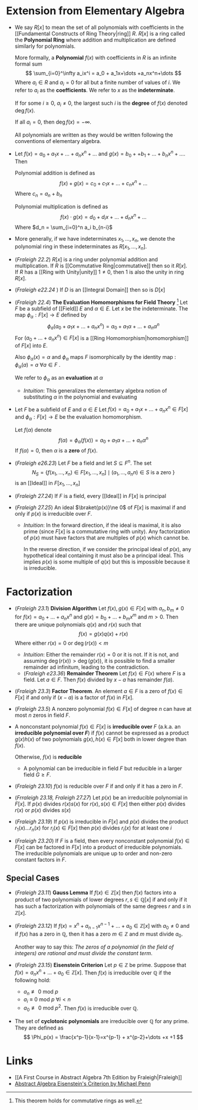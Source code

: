 # Extension from Elementary Algebra
* We say $R[x]$ to mean the set of all polynomials with coefficients in the [[Fundamental Constructs of Ring Theory|ring]] $R$.  $R[x]$ is a ring called the **Polynomial Ring** where addition and multiplication are defined similarly for polynomials.
  
  More formally, a **Polynomial** $f(x)$ with coefficients in $R$ is an infinite formal sum 
  $$
  \sum_{i=0}^\infty a_ix^i  = a_0 + a_1x+\dots +a_nx^n+\dots
  $$
  Where $a_i\in R$ and $a_i=0$ for all but a finite number of values of $i$. We refer to $a_i$ as the **coefficients**. We refer to $x$ as the **indeterminate**.
  
  If for some $i\ge 0$, $a_i\ne 0$, the largest such $i$ is the **degree** of $f(x)$ denoted $\deg f(x)$.
  
  If all $a_i=0$, then $\deg f(x)=-\infty$. 
  
  All polynomials are written as they would be written following the conventions of elementary algebra.

* Let $f(x)=a_0+a_1x+\dots +a_nx^n + \dots$ and $g(x) = b_0 ++b_1 + \dots + b_nx^n + \dots$. Then 
  
  Polynomial addition is defined as 
  $$
  f(x) + g(x) = c_0 + c_1x + \dots + c_nx^n + \dots
  $$
  Where $c_n=a_n + b_n$
  
  Polynomial multiplication is defined as
  $$
  f(x)\cdot g(x) = d_0+ d_ix + \dots + d_nx^n +\dots 
  $$
  Where $d_n = \sum_{i=0}^n a_i b_{n-i}$ 
* More generally, if we have indeterminates $x_1,\dots,x_n$, we denote the polynomial ring in these indeterminates as $R[x_1,\dots,x_n]$.

* (*Fraleigh 22.2*) $R[x]$ is a ring under polynomial addition and multiplication. If $R$ is [[Commutative Ring|commutative]] then so it $R[x]$. If $R$ has a [[Ring with Unity|unity]] $1\ne 0$, then $1$ is also the unity in ring $R[x]$. 
* (*Fraleigh e22.24* ) If $D$ is an [[Integral Domain]] then so is $D[x]$


* (*Fraleigh 22.4*) **The Evaluation Homomorphisms for Field Theory**  [^eval_hom] Let $F$ be a subfield of [[Field]] $E$ and $\alpha\in E$. Let $x$ be the indeterminate. The map $\phi_\alpha: F[x]\to E$ defined by
  $$
  \phi_a(a_0 + a_1x + \dots + a_nx^n) = a_0+a_1\alpha + \dots + a_n\alpha^n
  $$
  For $(a_0+\dots +a_nx^n)\in F[x]$ is a [[Ring Homomorphism|homomorphism]] of $F[x]$ into $E$.
  
  Also $\phi_\alpha(x)=\alpha$ and $\phi_\alpha$ maps $F$ isomorphically by the identity map : $\phi_\alpha(a) = a$ $\forall a\in F$ .
  
  We refer to $\phi_\alpha$ as an **evaluation** at $\alpha$
	* *Intuition*: This generalizes the elementary algebra notion of substituting $\alpha$ in the polynomial and evaluating

* Let $F$ be a subfield of $E$ and $\alpha\in E$   Let $f(x)=a_0+a_1x + \dots + a_nx^n\in F[x]$ and $\phi_\alpha:F[x]\to E$ be the evaluation homomorphism. 
  
  Let $f(\alpha)$ denote
  $$
  f(\alpha) = \phi_\alpha(f(x)) = a_0 + a_1\alpha + \dots + a_n \alpha^n
  $$
  If $f(\alpha)=0$, then $\alpha$ is a **zero** of $f(x)$. 

[^eval_hom]: This theorem holds for commutative rings as well. 


* (*Fraleigh e26.23*) Let $F$ be a field and let $S\subseteq F^n$. The set 
  $$
  N_S = \{f(x_1,\dots,x_n) \in F[x_1,\dots,x_n] \mid (a_1,\dots,a_nn)\in S \text{ is a zero }\}
  $$
  is an [[Ideal]] in  $F[x_1,\dots,x_n]$


* (*Fraleigh 27.24*) If $F$ is a field, every [[Ideal]] in $F[x]$ is principal
* (*Fraleigh 27.25*) An ideal $\braket{p(x)}\ne 0$ of $F[x]$ is maximal if and only if $p(x)$ is irreducible over $F$.
	* *Intuition*: In the forward direction, if the ideal is maximal, it is also prime (since $F[x]$ is a commutative ring with unity).  Any factorization of $p(x)$ must have factors that are multiples of $p(x)$ which cannot be. 
	  
	  In the reverse direction, if we consider the principal ideal of $p(x)$, any hypothetical ideal containing it must also be a principal ideal. This implies $p(x)$ is some multiple of $q(x)$ but this is impossible because it is irreducible.
	  

# Factorization
* (*Fraleigh 23.1*) **Division Algorithm** Let $f(x), g(x)\in F[x]$ with $a_n,b_m\ne 0$ for $f(x)=a_0+\dots + a_nx^n$ and $g(x)=b_0 + \dots + b_mx^m$ and $m>0$. Then there are unique polynomials $q(x)$ and $r(x)$ such that
  $$
  f(x)=g(x)q(x) + r(x)
  $$
  Where either $r(x)=0$ or $\deg (r(x)) < m$
	* *Intuition*: Either the remainder $r(x)=0$ or it is not. If it is not, and assuming $\deg (r(x)) > \deg(g(x))$, it is possible to find a smaller remainder ad infinitum, leading to the contradiction.  
	* (*Fraleigh e23.36*) **Remainder Theorem** Let $f(x)\in F(x)$ where $F$ is a field. Let $a\in F$. Then $f(x)$ divided by $x-a$ has remainder $f(a)$.
* (*Fraleigh 23.3*) **Factor Theorem**. An element $a\in F$ is a zero of $f(x)\in F[x]$ if and only if $(x-a)$ is a factor of $f(x)$ in $F[x]$.
* (*Fraleigh 23.5*) A nonzero polynomial $f(x)\in F[x]$ of degree $n$ can have at most $n$ zeros in field $F$. 

* A nonconstant polynomial $f(x)\in F[x]$ is **irreducible over** $F$ (a.k.a. an **irreducible polynomial over $F$**) if $f(x)$ cannot be expressed as a product $g(x)h(x)$ of two polynomials $g(x),h(x)\in F[x]$ both in lower degree than $f(x)$. 
  
  Otherwise, $f(x)$ is **reducible** 
	* A polynomial can be irreducible in field $F$ but reducible in a larger field $G\ge F$. 
* (*Fraleigh 23.10*) $f(x)$ is reducible over $F$ if and only if it has a zero in $F$.

* (*Frraleigh 23.18, Fraleigh 27.27*) Let $p(x)$ be an irreducible polynomial in $F[x]$. If $p(x)$ divides $r(x)s(x)$ for $r(x),s(x)\in F[x]$ then either $p(x)$ divides $r(x)$ or $p(x)$ divides $s(x)$

* (*Fraleigh 23.19*) If $p(x)$ is irreducible in $F[x]$ and $p(x)$ divides the product $r_1(x)\dots r_n(x)$ for $r_i(x)\in F[x]$ then $p(x)$ divides $r_i(x)$ for at least one $i$

* (*Fraleigh 23.20*) If $F$ is a field, then every nonconstant polynomial $f(x)\in F[x]$ can be factored in $F[x]$ into a product of irreducible polynomials. The irreducible polynomials are unique up to order and non-zero constant factors in $F$. 
 
## Special Cases
* (*Fraleigh 23.11*) **Gauss Lemma** If $f(x)\in\mathbb{Z}[x]$ then $f(x)$ factors into a product of two polynomials of lower degrees $r,s\in\mathbb{Q}[x]$ if and only if it has such a factorization with polynomials of the same degrees $r$ and $s$ in $\mathbb{Z}[x]$. 
* (*Fraleigh 23.12*) If $f(x)=x^n+a_{n-1}x^{n-1}+\dots+a_0\in \mathbb{Z}[x]$ with $a_0\ne0$ and if $f(x)$ has a zero in $\mathbb{Q}$, then it has a zero $m\in\mathbb{Z}$ and $m$ must divide $a_0$.
  
  Another way to say this: *The zeros of a polynomial (in the field of integers) are rational and must divide the constant term*. 
* (*Fraleigh 23.15*) **Eisenstein Criterion** Let $p\in \mathbb{Z}$ be prime. Suppose that $f(x)=a_nx^n + \dots + a_0\in\mathbb{Z}[x]$. Then $f(x)$ is irreducible over $\mathbb{Q}$ if the following hold:
	* $a_n\not\equiv 0 \text{ mod } p$  
	* $a_i\equiv0 \text{ mod } p$ $\forall i <n$ 
	* $a_0\not\equiv  0 \text{ mod } p^2$. Then $f(x)$ is irreducible over $\mathbb{Q}$. 
* The set of **cyclotonic polynomials** are irreducible over $\mathbb{Q}$ for any prime. They are defined as
  $$
  \Phi_p(x) = \frac{x^p-1}{x-1}=x^{p-1} + x^{p-2}+\dots +x +1
  $$


# Links
* [[A First Course in Abstract Algebra 7th Edition by Fraleigh|Fraleigh]]
* [Abstract Algebra Eisenstein's Criterion by Michael Penn](https://www.youtube.com/watch?v=WEFM0favZv0&t=965s)